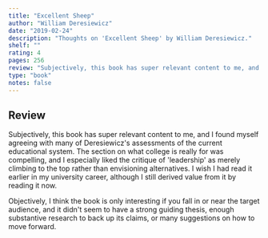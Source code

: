 ```yaml
---
title: "Excellent Sheep"
author: "William Deresiewicz"
date: "2019-02-24"
description: "Thoughts on 'Excellent Sheep' by William Deresiewicz."
shelf: ""
rating: 4
pages: 256
review: "Subjectively, this book has super relevant content to me, and I found myself agreeing with many of Deresiewicz's assessments of the current educational system. The section on what college is really for was compelling, and I especially liked the critique of 'leadership' as merely climbing to the top rather than envisioning alternatives. I wish I had read it earlier in my university career, although I still derived value from it by reading it now.<br/><br/>Objectively, I think the book is only interesting if you fall in or near the target audience, and it didn't seem to have a strong guiding thesis, enough substantive research to back up its claims, or many suggestions on how to move forward."
type: "book"
notes: false
---
```


## Review

Subjectively, this book has super relevant content to me, and I found myself agreeing with many of Deresiewicz's assessments of the current educational system. The section on what college is really for was compelling, and I especially liked the critique of 'leadership' as merely climbing to the top rather than envisioning alternatives. I wish I had read it earlier in my university career, although I still derived value from it by reading it now.

Objectively, I think the book is only interesting if you fall in or near the target audience, and it didn't seem to have a strong guiding thesis, enough substantive research to back up its claims, or many suggestions on how to move forward.
